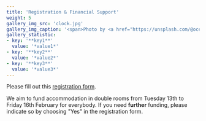 ```yaml
---
title: 'Registration & Financial Support'
weight: 5
gallery_img_src: 'clock.jpg'
gallery_img_caption: '<span>Photo by <a href="https://unsplash.com/@oceanng?utm_source=unsplash&amp;utm_medium=referral&amp;utm_content=creditCopyText">Ocean Ng</a> on <a href="https://unsplash.com/s/photos/clock?utm_source=unsplash&amp;utm_medium=referral&amp;utm_content=creditCopyText">Unsplash</a></span>'
gallery_statistic:
- key: '**key1**'
  value: '*value1*'
- key: '**key2**'
  value: '*value2*'
- key: '**key3**'
  value: '*value3*'
---
```


Please fill out this [registration form](https://docs.google.com/forms/d/e/1FAIpQLScKeIN0tCSxRKsLiY_9DHVg1ApZc6gSHPRlDFCN9OVzFpGL9Q/viewform?usp=sf_link).

We aim to fund accommodation in double rooms from Tuesday 13th to Friday 16th February for everybody.
If you need **further** funding, please indicate so by choosing "Yes" in the registration form.